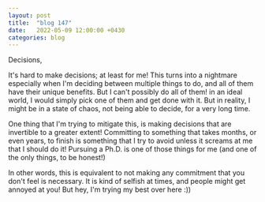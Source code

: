 ```yaml
---
layout: post
title:  "blog 147"
date:   2022-05-09 12:00:00 +0430
categories: blog
---
```


Decisions,

It's hard to make decisions; at least for me! This turns into a nightmare especially when I'm deciding between multiple things to do, and all of them have their unique benefits. But I can't possibly do all of them! in an ideal world, I would simply pick one of them and get done with it. But in reality, I might be in a state of chaos, not being able to decide, for a very long time.

One thing that I'm trying to mitigate this, is making decisions that are invertible to a greater extent! Committing to something that takes months, or even years, to finish is something that I try to avoid unless it screams at me that I should do it! Pursuing a Ph.D. is one of those things for me (and one of the only things, to be honest!)

In other words, this is equivalent to not making any commitment that you don't feel is necessary. It is kind of selfish at times, and people might get annoyed at you! But hey, I'm trying my best over here :))
